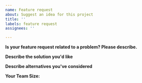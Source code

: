 ```yaml
---
name: Feature request
about: Suggest an idea for this project
title: ''
labels: feature request
assignees: ''

---
```


**Is your feature request related to a problem? Please describe.**
<!--- A clear and concise description of what the problem is --->

**Describe the solution you'd like**
<!--- A clear and concise description of what you want to happen. --->

**Describe alternatives you've considered**
<!--- A clear and concise description of any alternative solutions or features you've considered. --->

**Your Team Size:**
<!--- How many team members using Thunder Client, will help to improve the product --->
